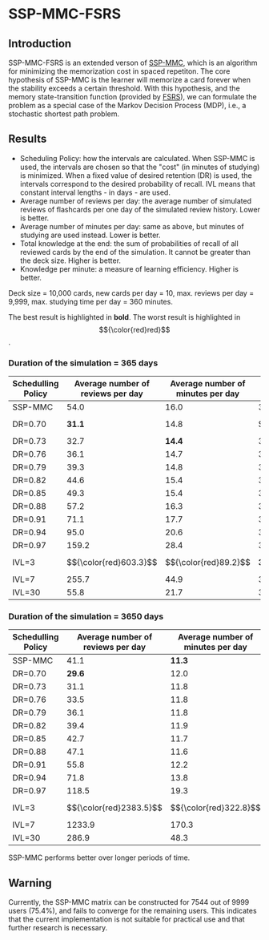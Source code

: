 # SSP-MMC-FSRS

## Introduction

SSP-MMC-FSRS is an extended verson of [SSP-MMC](https://github.com/maimemo/SSP-MMC), which is an algorithm for minimizing the memorization cost in spaced repetiton. The core hypothesis of SSP-MMC is the learner will memorize a card forever when the stability exceeds a certain threshold. With this hypothesis, and the memory state-transition function (provided by [FSRS](https://github.com/open-spaced-repetition/fsrs4anki/wiki/The-Algorithm)), we can formulate the problem as a special case of the Markov Decision Process (MDP), i.e., a stochastic shortest path problem.


## Results

- Scheduling Policy: how the intervals are calculated. When SSP-MMC is used, the intervals are chosen so that the "cost" (in minutes of studying) is minimized. 
When a fixed value of desired retention (DR) is used, the intervals correspond to the desired probability of recall. IVL means that constant interval lengths - in days - are used.
- Average number of reviews per day: the average number of simulated reviews of flashcards per one day of the simulated review history. Lower is better.
- Average number of minutes per day: same as above, but minutes of studying are used instead. Lower is better.
- Total knowledge at the end: the sum of probabilities of recall of all reviewed cards by the end of the simulation. It cannot be greater than the deck size. Higher is better.
- Knowledge per minute: a measure of learning efficiency. Higher is better.

Deck size = 10,000 cards, new cards per day = 10, max. reviews per day = 9,999, max. studying time per day = 360 minutes.

The best result is highlighted in **bold**. The worst result is highlighted in $${\color{red}red}$$.

### Duration of the simulation = 365 days

| Schedulling Policy | Average number of reviews per day | Average number of minutes per day | Total knowledge at the end | Knowledge per minute |
| --- | --- | --- | --- | --- |
| SSP-MMC | 54.0 | 16.0 | 3362 | 210 |
| DR=0.70 | **31.1** | 14.8 | $${\color{red}3053}$$ | 206 |
| DR=0.73 | 32.7 | **14.4** | 3106 | 216 |
| DR=0.76 | 36.1 | 14.7 | 3162 | 216 |
| DR=0.79 | 39.3 | 14.8 | 3204 | **217** |
| DR=0.82 | 44.6 | 15.4 | 3262 | 212 |
| DR=0.85 | 49.3 | 15.4 | 3307 | 214 |
| DR=0.88 | 57.2 | 16.3 | 3356 | 206 |
| DR=0.91 | 71.1 | 17.7 | 3406 | 193 |
| DR=0.94 | 95.0 | 20.6 | 3452 | 168 |
| DR=0.97 | 159.2 | 28.4 | 3501 | 123 |
| IVL=3 | $${\color{red}603.3}$$ | $${\color{red}89.2}$$ | **3539** | $${\color{red}40}$$ |
| IVL=7 | 255.7 | 44.9 | 3504 | 78 |
| IVL=30 | 55.8 | 21.7 | 3100 | 143 |



### Duration of the simulation = 3650 days

| Schedulling Policy | Average number of reviews per day | Average number of minutes per day | Total knowledge at the end | Knowledge per minute |
| --- | --- | --- | --- | --- |
| SSP-MMC | 41.1 | **11.3** | 9809 | **867** |
| DR=0.70 | **29.6** | 12.0 | 8685 | 724 |
| DR=0.73 | 31.1 | 11.8 | 8918 | 756 |
| DR=0.76 | 33.5 | 11.8 | 9020 | 762 |
| DR=0.79 | 36.1 | 11.8 | 9301 | 788 |
| DR=0.82 | 39.4 | 11.9 | 9488 | 800 |
| DR=0.85 | 42.7 | 11.7 | 9641 | 824 |
| DR=0.88 | 47.1 | 11.6 | 9775 | 841 |
| DR=0.91 | 55.8 | 12.2 | 9870 | 809 |
| DR=0.94 | 71.8 | 13.8 | 9938 | 722 |
| DR=0.97 | 118.5 | 19.3 | 9983 | 516 |
| IVL=3 | $${\color{red}2383.5}$$ | $${\color{red}322.8}$$ | $${\color{red}8089}$$ | $${\color{red}25}$$ |
| IVL=7 | 1233.9 | 170.3 | **9999** | 59 |
| IVL=30 | 286.9 | 48.3 | 9966 | 206 |

SSP-MMC performs better over longer periods of time.

## Warning

Currently, the SSP-MMC matrix can be constructed for 7544 out of 9999 users (75.4%), and fails to converge for the remaining users. This indicates that the current implementation is not suitable for practical use and that further research is necessary.
